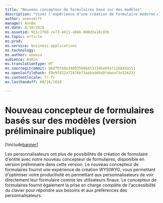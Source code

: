 ```yaml
---
title: "Nouveau concepteur de formulaires basé sur des modèles"
description: "Vivez l'expérience d'une création de formulaire moderne et plus productive avec notre nouveau concepteur de formulaires basé sur des modèles"
author: aneesmsft
manager: AnnBe
ms.date: 8/10/2018
ms.assetid: 911c1f60-ce73-e811-a96b-000d3a18c83b
ms.topic: article
ms.prod: 
ms.service: business-applications
ms.technology: 
ms.author: aneesa
audience: Admin
ms.translationtype: HT
ms.sourcegitcommit: b6df0f68e3460358864533346e69a712684da551
ms.openlocfilehash: f0e9fd22a72476b73aabad66d8febeaf3e326222
ms.contentlocale: fr-fr
ms.lasthandoff: 08/16/2018

---
```

# <a name="new-model-driven-form-designer-public-preview"></a>Nouveau concepteur de formulaires basés sur des modèles (version préliminaire publique)


[!include[banner](../../includes/banner.md)]

Les personnalisateurs ont plus de possibilités de création de formulaire d'entité avec notre nouveau concepteur de formulaires, disponible en version préliminaire dans cette version. Le nouveau concepteur de formulaires fournit une expérience de création WYSIWYG, vous permettant d'optimiser votre productivité en permettant aux personnalisateurs de voir directement leur formulaire comme les utilisateurs finaux. Le concepteur de formulaires fournit également la prise en charge complète de l'accessibilité du clavier pour répondre aux besoins et aux préférences des personnalisateurs.

